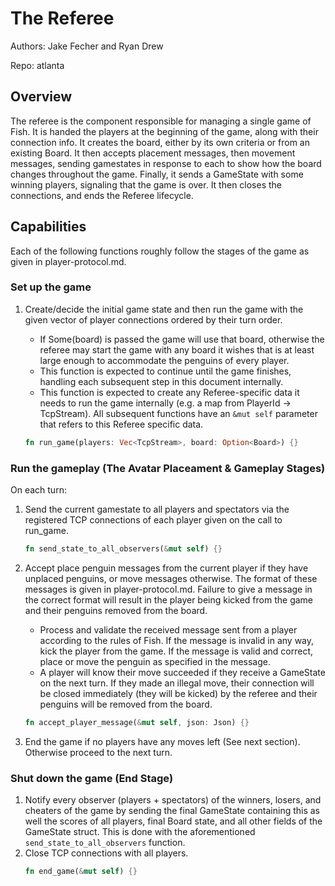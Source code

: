 # The Referee

Authors: Jake Fecher and Ryan Drew

Repo: atlanta

## Overview

The referee is the component responsible for managing a single
game of Fish. It is handed the players at the beginning of the game,
along with their connection info. It creates the board, either by its
own criteria or from an existing Board. It then accepts placement messages,
then movement messages, sending gamestates in response to each to show
how the board changes throughout the game. Finally, it sends
a GameState with some winning players, signaling that the game is over.
It then closes the connections, and ends the Referee lifecycle.

## Capabilities

Each of the following functions roughly follow the stages of the game
as given in player-protocol.md. 

### Set up the game
1. Create/decide the initial game state and then run the game with the
   given vector of player connections ordered by their turn order.
   - If Some(board) is passed the game will use that board, otherwise
   the referee may start the game with any board it wishes that is
   at least large enough to accommodate the penguins of every player.
   - This function is expected to continue until the game finishes,
   handling each subsequent step in this document internally.
   - This function is expected to create any Referee-specific data
   it needs to run the game internally (e.g. a map from PlayerId -> TcpStream).
   All subsequent functions have an `&mut self` parameter that
   refers to this Referee specific data.

    ```rust
    fn run_game(players: Vec<TcpStream>, board: Option<Board>) {}
    ```

### Run the gameplay (The Avatar Placeament & Gameplay Stages)
On each turn:
1. Send the current gamestate to all players and spectators via the
   registered TCP connections of each player given on the call to run_game.

    ```rust
    fn send_state_to_all_observers(&mut self) {}
    ```

2. Accept place penguin messages from the current player if they have
   unplaced penguins, or move messages otherwise. The format of these messages
   is given in player-protocol.md. Failure to give a message in the correct
   format will result in the player being kicked from the game and their
   penguins removed from the board.
   - Process and validate the received message sent from a player
     according to the rules of Fish. If the message is invalid in any
     way, kick the player from the game. If the message is valid and
     correct, place or move the penguin as specified in the message.
   - A player will know their move succeeded if they receive a GameState
     on the next turn. If they made an illegal move, their connection will
     be closed immediately (they will be kicked) by the referee and their
     penguins will be removed from the board.

    ```rust
    fn accept_player_message(&mut self, json: Json) {}
    ```

3. End the game if no players have any moves left (See next section).
   Otherwise proceed to the next turn.

### Shut down the game (End Stage)
1. Notify every observer (players + spectators) of the winners, losers, and
   cheaters of the game by sending
   the final GameState containing this as well the scores of all players, final
   Board state, and all other fields of the GameState struct.
   This is done with the aforementioned `send_state_to_all_observers` function.
2. Close TCP connections with all players.
   ```rust
   fn end_game(&mut self) {}
   ```